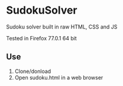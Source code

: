 # SudokuSolver
Sudoku solver built in raw HTML, CSS and JS

Tested in Firefox 77.0.1 64 bit

## Use
1. Clone/donload
2. Open sudoku.html in a web browser
